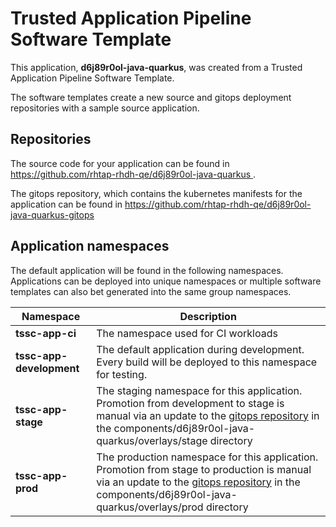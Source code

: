 # Trusted Application Pipeline Software Template

This application, **d6j89r0ol-java-quarkus**, was created from a Trusted Application Pipeline Software Template.

The software templates create a new source and gitops deployment repositories with a sample source application. 

## Repositories

The source code for your application can be found in [https://github.com/rhtap-rhdh-qe/d6j89r0ol-java-quarkus ](https://github.com/rhtap-rhdh-qe/d6j89r0ol-java-quarkus ).
 
The gitops repository, which contains the kubernetes manifests for the application can be found in 
[https://github.com/rhtap-rhdh-qe/d6j89r0ol-java-quarkus-gitops ](https://github.com/rhtap-rhdh-qe/d6j89r0ol-java-quarkus-gitops ) 

## Application namespaces 

The default application will be found in the following namespaces. Applications can be deployed into unique namespaces or multiple software templates can also bet generated into the same group namespaces.  

|  Namespace   |  Description   |  
| -------- | -------- |
| **tssc-app-ci** | The namespace used for CI workloads |
| **tssc-app-development** | The default application during development. Every build will be deployed to this namespace for testing. |
| **tssc-app-stage** | The staging namespace for this application. Promotion from development to stage is manual via an update to the [gitops repository](https://github.com/rhtap-rhdh-qe/d6j89r0ol-java-quarkus-gitops ) in the components/d6j89r0ol-java-quarkus/overlays/stage directory |
| **tssc-app-prod** | The production namespace for this application. Promotion from stage to production is manual via an update to the [gitops repository](https://github.com/rhtap-rhdh-qe/d6j89r0ol-java-quarkus-gitops ) in the components/d6j89r0ol-java-quarkus/overlays/prod directory |